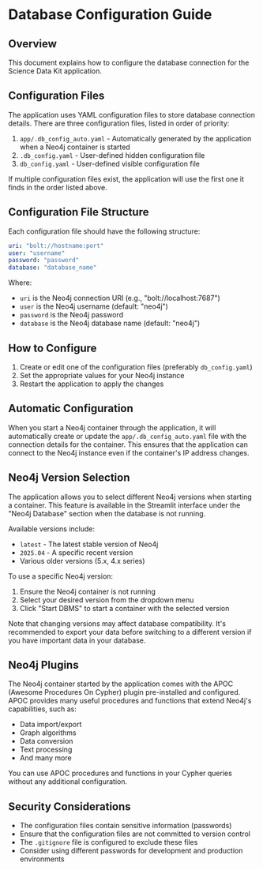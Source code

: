# Database Configuration Guide

## Overview
This document explains how to configure the database connection for the Science Data Kit application.

## Configuration Files
The application uses YAML configuration files to store database connection details. There are three configuration files, listed in order of priority:

1. `app/.db_config_auto.yaml` - Automatically generated by the application when a Neo4j container is started
2. `.db_config.yaml` - User-defined hidden configuration file
3. `db_config.yaml` - User-defined visible configuration file

If multiple configuration files exist, the application will use the first one it finds in the order listed above.

## Configuration File Structure
Each configuration file should have the following structure:

```yaml
uri: "bolt://hostname:port"
user: "username"
password: "password"
database: "database_name"
```

Where:
- `uri` is the Neo4j connection URI (e.g., "bolt://localhost:7687")
- `user` is the Neo4j username (default: "neo4j")
- `password` is the Neo4j password
- `database` is the Neo4j database name (default: "neo4j")

## How to Configure
1. Create or edit one of the configuration files (preferably `db_config.yaml`)
2. Set the appropriate values for your Neo4j instance
3. Restart the application to apply the changes

## Automatic Configuration
When you start a Neo4j container through the application, it will automatically create or update the `app/.db_config_auto.yaml` file with the connection details for the container. This ensures that the application can connect to the Neo4j instance even if the container's IP address changes.

## Neo4j Version Selection
The application allows you to select different Neo4j versions when starting a container. This feature is available in the Streamlit interface under the "Neo4j Database" section when the database is not running.

Available versions include:
- `latest` - The latest stable version of Neo4j
- `2025.04` - A specific recent version
- Various older versions (5.x, 4.x series)

To use a specific Neo4j version:
1. Ensure the Neo4j container is not running
2. Select your desired version from the dropdown menu
3. Click "Start DBMS" to start a container with the selected version

Note that changing versions may affect database compatibility. It's recommended to export your data before switching to a different version if you have important data in your database.

## Neo4j Plugins
The Neo4j container started by the application comes with the APOC (Awesome Procedures On Cypher) plugin pre-installed and configured. APOC provides many useful procedures and functions that extend Neo4j's capabilities, such as:

- Data import/export
- Graph algorithms
- Data conversion
- Text processing
- And many more

You can use APOC procedures and functions in your Cypher queries without any additional configuration.

## Security Considerations
- The configuration files contain sensitive information (passwords)
- Ensure that the configuration files are not committed to version control
- The `.gitignore` file is configured to exclude these files
- Consider using different passwords for development and production environments
